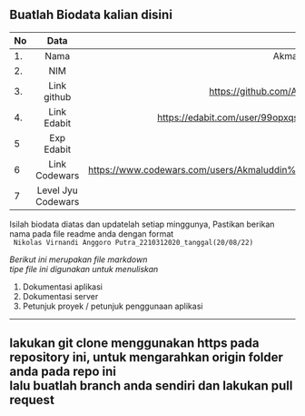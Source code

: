 **Buatlah Biodata kalian disini** <br />
----------------------------------------
|No | Data  | Isian|
|---|:-------:|------:|
|1. |Nama     | Akmaluddin Al Fikri |
|2.| NIM        | 2210312047 |
|3. |Link github | https://github.com/AkmaluddinAlF |
|4.| Link Edabit | https://edabit.com/user/99opxqs96dN6FCpf7 |
|5|Exp Edabit   | 75  |
|6| Link Codewars|  https://www.codewars.com/users/Akmaluddin%20Al%20Fikri  |
|7| Level Jyu Codewars|8|

Isilah biodata diatas dan updatelah setiap minggunya,
Pastikan berikan nama pada file readme anda dengan format <br/>
`
Nikolas Virnandi Anggoro Putra_2210312020_tanggal(20/08/22)` 

*Berikut ini merupakan file markdown <br/> tipe file ini digunakan untuk menuliskan*
1. Dokumentasi aplikasi
2. Dokumentasi server
3. Petunjuk proyek / petunjuk penggunaan aplikasi
----
**lakukan git clone menggunakan https pada repository ini, untuk mengarahkan origin folder anda pada repo ini<br/> lalu buatlah branch anda sendiri dan lakukan pull request**
----
